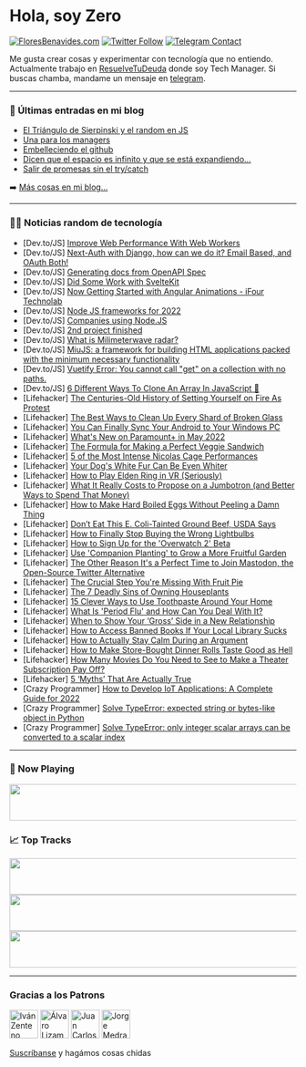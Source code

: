 # Hola, soy Zero

[![FloresBenavides.com](https://img.shields.io/website?down_message=oops&label=MiBlog&style=for-the-badge&up_message=online&url=https%3A%2F%2Ffloresbenavides.com)](https://floresbenavides.com) [![Twitter Follow](https://img.shields.io/twitter/follow/ZeroDragon?color=%231DA1F2&label=Follow&logo=twitter&logoColor=ffffff&style=for-the-badge)](https://twitter.com/zerodragon) [![Telegram Contact](https://img.shields.io/badge/escr%C3%ADbeme-ZeroDragon-%2326A5E4?style=for-the-badge&logo=telegram)](https://t.me/zerodragon)

Me gusta crear cosas y experimentar con tecnología que no entiendo.
Actualmente trabajo en [ResuelveTuDeuda](http://github.com/resuelve) donde soy Tech Manager.
Si buscas chamba, mandame un mensaje en [telegram](https://t.me/zerodragon).

---

### 📕 Últimas entradas en mi blog
<!-- BLOG-POST-LIST:START -->
- [El Triángulo de Sierpinski y el random en JS](https://floresbenavides.com/el-triangulo-de-sierpinski-y-el-random-en-js/)
- [Una para los managers](https://floresbenavides.com/una-para-los-managers/)
- [Embelleciendo el github](https://floresbenavides.com/embelleciendo-el-github/)
- [Dicen que el espacio es infinito y que se está expandiendo…](https://floresbenavides.com/dicen-que-el-espacio-es-infinito-y-que-se-esta-expandiendo/)
- [Salir de promesas sin el try/catch](https://floresbenavides.com/salir-de-promesas-sin-el-try-catch/)
<!-- BLOG-POST-LIST:END -->

➡️ [Más cosas en mi blog...](https://floresbenavides.com)

---

### 👨‍💻 Noticias random de tecnología
<!-- TECH-POSTS:START -->
- [Dev.to/JS] [Improve Web Performance With Web Workers](https://dev.to/nikhiltatpati/improve-web-performance-with-web-workers-3jal)
- [Dev.to/JS] [Next-Auth with Django, how can we do it? Email Based, and OAuth Both!](https://dev.to/developerbishwas/next-auth-with-django-how-can-we-do-it-email-based-and-oauth-both-2agc)
- [Dev.to/JS] [Generating docs from OpenAPI Spec](https://dev.to/gwenshap/generating-docs-from-openapi-spec-4j3i)
- [Dev.to/JS] [Did Some Work with SvelteKit](https://dev.to/krowemoh/did-some-work-with-sveltekit-58dn)
- [Dev.to/JS] [Now Getting Started with Angular Animations - iFour Technolab](https://dev.to/tarungurang/now-getting-started-with-angular-animations-ifour-technolab-d4k)
- [Dev.to/JS] [Node JS frameworks for 2022](https://dev.to/andrewtaylor1900/node-js-frameworks-for-2022-3bl8)
- [Dev.to/JS] [Companies using Node.JS](https://dev.to/lukemoore1050/companies-using-nodejs-1d7e)
- [Dev.to/JS] [2nd project finished](https://dev.to/datamoshing/2nd-project-finished-16ek)
- [Dev.to/JS] [What is Milimeterwave radar?](https://dev.to/ailee/what-is-milimeterwave-radar-2e29)
- [Dev.to/JS] [MiuJS: a framework for building HTML applications packed with the minimum necessary functionality](https://dev.to/mast1ff/miujs-a-framework-for-building-html-applications-packed-with-the-minimum-necessary-functionality-2ca6)
- [Dev.to/JS] [Vuetify Error: You cannot call &quot;get&quot; on a collection with no paths.](https://dev.to/mrpaulishaili/vuetify-error-you-cannot-call-get-on-a-collection-with-no-paths-5a66)
- [Dev.to/JS] [6 Different Ways To Clone An Array In JavaScript 📑](https://dev.to/6km/6-different-ways-to-clone-an-array-in-javascript-95k)
- [Lifehacker] [The Centuries-Old History of Setting Yourself on Fire As Protest](https://lifehacker.com/the-centuries-old-history-of-setting-yourself-on-fire-a-1848844827)
- [Lifehacker] [The Best Ways to Clean Up Every Shard of Broken Glass](https://lifehacker.com/the-best-ways-to-clean-up-broken-glass-1848844475)
- [Lifehacker] [You Can Finally Sync Your Android to Your Windows PC](https://lifehacker.com/you-can-finally-sync-your-android-to-your-windows-pc-1848805207)
- [Lifehacker] [What&#39;s New on Paramount+ in May 2022](https://lifehacker.com/whats-new-on-paramount-in-may-2022-1848843976)
- [Lifehacker] [The Formula for Making a Perfect Veggie Sandwich](https://lifehacker.com/the-formula-for-making-a-perfect-veggie-sandwich-1848843734)
- [Lifehacker] [5 of the Most Intense Nicolas Cage Performances](https://lifehacker.com/5-of-the-most-intense-nicolas-cage-performances-1848843193)
- [Lifehacker] [Your Dog&#39;s White Fur Can Be Even Whiter](https://lifehacker.com/your-dogs-white-fur-can-be-even-whiter-1848842959)
- [Lifehacker] [How to Play Elden Ring in VR &lpar;Seriously&rpar;](https://lifehacker.com/how-to-play-elden-ring-in-vr-seriously-1848842785)
- [Lifehacker] [What It Really Costs to Propose on a Jumbotron &lpar;and Better Ways to Spend That Money&rpar;](https://lifehacker.com/what-it-really-costs-to-propose-on-a-jumbotron-and-bet-1848842775)
- [Lifehacker] [How to Make Hard Boiled Eggs Without Peeling a Damn Thing](https://lifehacker.com/how-to-make-hard-boiled-eggs-without-peeling-a-damn-thi-1848839332)
- [Lifehacker] [Don’t Eat This E. Coli-Tainted Ground Beef, USDA Says](https://lifehacker.com/don-t-eat-this-e-coli-tainted-ground-beef-usda-says-1848842076)
- [Lifehacker] [How to Finally Stop Buying the Wrong Lightbulbs](https://lifehacker.com/how-to-finally-stop-buying-the-wrong-lightbulbs-1848842555)
- [Lifehacker] [How to Sign Up for the &#39;Overwatch 2&#39; Beta](https://lifehacker.com/how-to-sign-up-for-the-overwatch-2-beta-1848842005)
- [Lifehacker] [Use &#39;Companion Planting&#39; to Grow a More Fruitful Garden](https://lifehacker.com/use-companion-planting-to-grow-a-more-fruitful-garden-1848840806)
- [Lifehacker] [The Other Reason It&#39;s a Perfect Time to Join Mastodon, the Open-Source Twitter Alternative](https://lifehacker.com/the-other-reason-its-a-perfect-time-to-join-mastodon-t-1848839524)
- [Lifehacker] [The Crucial Step You&#39;re Missing With Fruit Pie](https://lifehacker.com/the-crucial-step-youre-missing-with-fruit-pie-1848837672)
- [Lifehacker] [The 7 Deadly Sins of Owning Houseplants](https://lifehacker.com/the-7-deadly-sins-of-owning-houseplants-1848838483)
- [Lifehacker] [15 Clever Ways to Use Toothpaste Around Your Home](https://lifehacker.com/15-clever-ways-to-use-toothpaste-around-your-home-1848836915)
- [Lifehacker] [What Is &#39;Period Flu&#39; and How Can You Deal With It?](https://lifehacker.com/what-is-period-flu-and-how-can-you-deal-with-it-1848839422)
- [Lifehacker] [When to Show Your ‘Gross’ Side in a New Relationship](https://lifehacker.com/when-to-show-your-gross-side-in-a-new-relationship-1848839196)
- [Lifehacker] [How to Access Banned Books If Your Local Library Sucks](https://lifehacker.com/how-to-access-banned-books-if-your-local-library-sucks-1848838280)
- [Lifehacker] [How to Actually Stay Calm During an Argument](https://lifehacker.com/how-to-actually-stay-calm-during-an-argument-1848838046)
- [Lifehacker] [How to Make Store-Bought Dinner Rolls Taste Good as Hell](https://lifehacker.com/how-to-make-store-bought-dinner-rolls-taste-good-as-hel-1848837828)
- [Lifehacker] [How Many Movies Do You Need to See to Make a Theater Subscription Pay Off?](https://lifehacker.com/how-many-movies-do-you-need-to-see-to-make-a-theater-su-1848837747)
- [Lifehacker] [5 ‘Myths’ That Are Actually True](https://lifehacker.com/5-myths-that-are-actually-true-1848838035)
- [Crazy Programmer] [How to Develop IoT Applications: A Complete Guide for 2022](https://www.thecrazyprogrammer.com/2022/04/how-to-develop-iot-applications.html)
- [Crazy Programmer] [Solve TypeError: expected string or bytes-like object in Python](https://www.thecrazyprogrammer.com/2022/04/expected-string-or-bytes-like-object.html)
- [Crazy Programmer] [Solve TypeError: only integer scalar arrays can be converted to a scalar index](https://www.thecrazyprogrammer.com/2022/04/only-integer-scalar-arrays-can-be-converted-to-a-scalar-index.html)<!-- TECH-POSTS:END -->

---

### 🎵 Now Playing
<a href="https://spotify-now-playing-dun.vercel.app/now-playing?open"><img src="https://spotify-now-playing-dun.vercel.app/now-playing" width="540" height="64"></a>

### 📈 Top Tracks
<a href="https://spotify-now-playing-dun.vercel.app/top-tracks?i=1&open"><img src="https://spotify-now-playing-dun.vercel.app/top-tracks?i=1" width="540" height="64"></a>
<a href="https://spotify-now-playing-dun.vercel.app/top-tracks?i=2&open"><img src="https://spotify-now-playing-dun.vercel.app/top-tracks?i=2" width="540" height="64"></a>
<a href="https://spotify-now-playing-dun.vercel.app/top-tracks?i=3&open"><img src="https://spotify-now-playing-dun.vercel.app/top-tracks?i=3" width="540" height="64"></a>

---

### Gracias a los Patrons
[<img src="https://avatars.githubusercontent.com/u/243380?v=4" alt="Iván Zenteno" width="50px">](https://github.com/k001) [<img src="https://avatars.githubusercontent.com/u/19955639?v=4" alt="Álvaro Lizama" width="50px">](https://github.com/alvarolizama) [<img src="https://avatars.githubusercontent.com/u/2718753?v=4" alt="Juan Carlos Ruiz" width="50px">](https://github.com/JuanCrg90) [<img src="https://avatars.githubusercontent.com/u/37025?v=4" alt="Jorge Medrano" width="50px">](https://github.com/h1pp1e) 

[Suscríbanse](https://www.patreon.com/zerodragon) y hagámos cosas chidas

